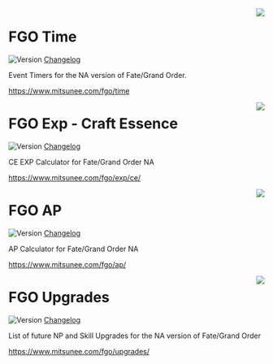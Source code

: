 
<img src="https://www.mitsunee.com/fgo/assets/icons/fgo-time.png" align="right">

# FGO Time
![Version](https://img.shields.io/badge/stable-2.4.0-green.svg) [Changelog](changelogs/fgo-time.md)

Event Timers for the NA version of Fate/Grand Order.

https://www.mitsunee.com/fgo/time

<img src="https://www.mitsunee.com/fgo/assets/icons/fgo-exp.png" align="right">

# FGO Exp - Craft Essence
![Version](https://img.shields.io/badge/stable-1.0.3-green.svg) [Changelog](changelogs/fgo-exp-ce.md)

CE EXP Calculator for Fate/Grand Order NA

https://www.mitsunee.com/fgo/exp/ce/

<img src="https://www.mitsunee.com/fgo/assets/icons/fgo-ap.png" align="right">

# FGO AP
![Version](https://img.shields.io/badge/stable-1.0.3-green.svg) [Changelog](changelogs/fgo-ap.md)

AP Calculator for Fate/Grand Order NA

https://www.mitsunee.com/fgo/ap/

<img src="https://www.mitsunee.com/fgo/assets/icons/fgo-upgrades.png" align="right">

# FGO Upgrades
![Version](https://img.shields.io/badge/stable-1.1.3-green.svg) [Changelog](changelogs/fgo-upgrades.md)

List of future NP and Skill Upgrades for the NA version of Fate/Grand Order

https://www.mitsunee.com/fgo/upgrades/
